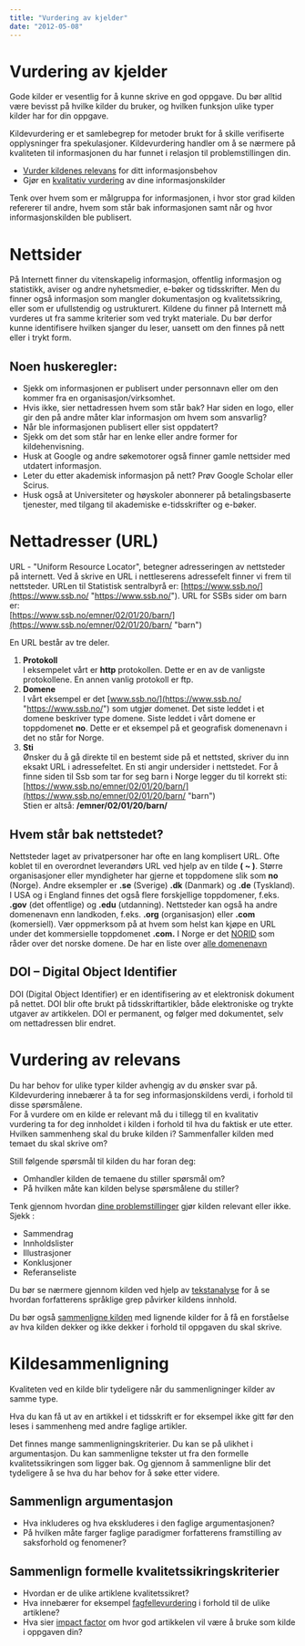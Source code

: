 ```yaml
---
title: "Vurdering av kjelder"
date: "2012-05-08"
---
```


# Vurdering av kjelder

Gode kilder er vesentlig for å kunne skrive en god oppgave. Du bør alltid være bevisst på hvilke kilder du bruker, og hvilken funksjon ulike typer kilder har for din oppgave.

Kildevurdering er et samlebegrep for metoder brukt for å skille verifiserte opplysninger fra spekulasjoner. Kildevurdering handler om å se nærmere på kvaliteten til informasjonen du har funnet i relasjon til problemstillingen din.

- [Vurder kildenes relevans](/kildebruk-og-referanser/kildevurdering/vurdering-av-relevans/ "Vurdering av relevans") for ditt informasjonsbehov
- Gjør en [kvalitativ vurdering](/kildebruk-og-referanser/kildevurdering/kvalitative-vurderinger/ "Kvalitative vurderinger") av dine informasjonskilder

Tenk over hvem som er målgruppa for informasjonen, i hvor stor grad kilden refererer til andre, hvem som står bak informasjonen samt når og hvor informasjonskilden ble publisert.

# Nettsider

På Internett finner du vitenskapelig informasjon, offentlig informasjon og statistikk, aviser og andre nyhetsmedier, e-bøker og tidsskrifter. Men du finner også informasjon som mangler dokumentasjon og kvalitetssikring, eller som er ufullstendig og ustrukturert. Kildene du finner på Internett må vurderes ut fra samme kriterier som ved trykt materiale. Du bør derfor kunne identifisere hvilken sjanger du leser, uansett om den finnes på nett eller i trykt form.

## Noen huskeregler:

- Sjekk om informasjonen er publisert under personnavn eller om den kommer fra en organisasjon/virksomhet.
- Hvis ikke, sier nettadressen hvem som står bak? Har siden en logo, eller gir den på andre måter klar informasjon om hvem som ansvarlig?
- Når ble informasjonen publisert eller sist oppdatert?
- Sjekk om det som står har en lenke eller andre former for kildehenvisning.
- Husk at Google og andre søkemotorer også finner gamle nettsider med utdatert informasjon.
- Leter du etter akademisk informasjon på nett? Prøv Google Scholar eller Scirus.
- Husk også at Universiteter og høyskoler abonnerer på betalingsbaserte tjenester, med tilgang til akademiske e-tidsskrifter og e-bøker.

# Nettadresser (URL)

URL - "Uniform Resource Locator", betegner adresseringen av nettsteder på internett. Ved å skrive en URL i nettleserens adressefelt finner vi frem til nettsteder. URLen til Statistisk sentralbyrå er: [https://www.ssb.no/](https://www.ssb.no/ "https://www.ssb.no/"). URL for SSBs sider om barn er:  
[https://www.ssb.no/emner/02/01/20/barn/](https://www.ssb.no/emner/02/01/20/barn/ "barn")

En URL består av tre deler.

1. **Protokoll**  
    I eksempelet vårt er **http** protokollen. Dette er en av de vanligste protokollene. En annen vanlig protokoll er ftp.
2. **Domene**  
    I vårt eksempel er det [www.ssb.no/](https://www.ssb.no/ "https://www.ssb.no/") som utgjør domenet. Det siste leddet i et domene beskriver type domene. Siste leddet i vårt domene er toppdomenet **no**. Dette er et eksempel på et geografisk domenenavn i det no står for Norge.
3. **Sti**  
    Ønsker du å gå direkte til en bestemt side på et nettsted, skriver du inn eksakt URL i adressefeltet. En sti angir undersider i nettstedet. For å finne siden til Ssb som tar for seg barn i Norge legger du til korrekt sti:  
    [https://www.ssb.no/emner/02/01/20/barn/](https://www.ssb.no/emner/02/01/20/barn/ "barn")  
    Stien er altså: **/emner/02/01/20/barn/**

## Hvem står bak nettstedet?

Nettsteder laget av privatpersoner har ofte en lang komplisert URL. Ofte koblet til en overordnet leverandørs URL ved hjelp av en tilde **( ~ )**. Større organisasjoner eller myndigheter har gjerne et toppdomene slik som **no** (Norge). Andre eksempler er **.se** (Sverige) **.dk** (Danmark) og **.de** (Tyskland). I USA og i England finnes det også flere forskjellige toppdomener, f.eks. **.gov** (det offentlige) og **.edu** (utdanning). Nettsteder kan også ha andre domenenavn enn landkoden, f.eks. **.org** (organisasjon) eller **.com** (komersiell). Vær oppmerksom på at hvem som helst kan kjøpe en URL under det kommersielle toppdomenet **.com.** I Norge er det [NORID](https://www.norid.no/) som råder over det norske domene. De har en liste over [alle domenenavn](https://www.norid.no/domenenavnbaser/domreg.html)

## DOI – Digital Object Identifier

DOI (Digital Object Identifier) er en identifisering av et elektronisk dokument på nettet. DOI blir ofte brukt på tidsskriftartikler, både elektroniske og trykte utgaver av artikkelen. DOI er permanent, og følger med dokumentet, selv om nettadressen blir endret.

# Vurdering av relevans

Du har behov for ulike typer kilder avhengig av du ønsker svar på. Kildevurdering innebærer å ta for seg informasjonskildens verdi, i forhold til disse spørsmålene.  
For å vurdere om en kilde er relevant må du i tillegg til en kvalitativ vurdering ta for deg innholdet i kilden i forhold til hva du faktisk er ute etter. Hvilken sammenheng skal du bruke kilden i? Sammenfaller kilden med temaet du skal skrive om?

Still følgende spørsmål til kilden du har foran deg:

- Omhandler kilden de temaene du stiller spørsmål om?
- På hvilken måte kan kilden belyse spørsmålene du stiller?

Tenk gjennom hvordan [dine problemstillinger](/skriving/struktur/oppbygning-av-en-oppgave/#problemstilling "Oppbygning av en oppgave") gjør kilden relevant eller ikke.  
Sjekk :

- Sammendrag
- Innholdslister
- Illustrasjoner
- Konklusjoner
- Referanseliste

Du bør se nærmere gjennom kilden ved hjelp av [tekstanalyse](/kildebruk-og-referanser/kildevurdering/vurdering-av-relevans/tekstanalyse/ "Tekstanalyse") for å se hvordan forfatterens språklige grep påvirker kildens innhold.

Du bør også [sammenligne kilden](/kildebruk-og-referanser/kildevurdering/vurdering-av-relevans/kildesammenligning/ "Kildesammenligning") med lignende kilder for å få en forståelse av hva kilden dekker og ikke dekker i forhold til oppgaven du skal skrive.

# Kildesammenligning

Kvaliteten ved en kilde blir tydeligere når du sammenligninger kilder av samme type.

Hva du kan få ut av en artikkel i et tidsskrift er for eksempel ikke gitt før den leses i sammenheng med andre faglige artikler.

Det finnes mange sammenligningskriterier. Du kan se på ulikhet i argumentasjon. Du kan sammenligne tekster ut fra den formelle kvalitetssikringen som ligger bak. Og gjennom å sammenligne blir det tydeligere å se hva du har behov for å søke etter videre.

## Sammenlign argumentasjon

- Hva inkluderes og hva ekskluderes i den faglige argumentasjonen?
- På hvilken måte farger faglige paradigmer forfatterens framstilling av saksforhold og fenomener?

## Sammenlign formelle kvalitetssikringskriterier

- Hvordan er de ulike artiklene kvalitetssikret?
- Hva innebærer for eksempel [fagfellevurdering](/kildebruk-og-referanser/kildevurdering/kvalitative-vurderinger/#Fagfellevurdering) i forhold til de ulike artiklene?
- Hva sier [impact factor](/kildebruk-og-referanser/kildevurdering/kvalitative-vurderinger/#Impact) om hvor god artikkelen vil være å bruke som kilde i oppgaven din?


